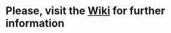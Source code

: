 # Please, visit the [Wiki](https://github.com/juagarmar/linear-regression-via-Rhadoop/wiki/Linear-Regression-in-Rhadoop-via-MapReduce) for further information
